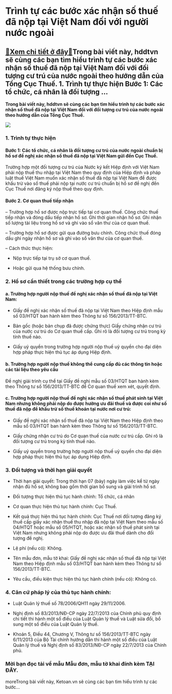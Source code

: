 Trình tự các bước xác nhận số thuế đã nộp tại Việt Nam đối với người nước ngoài
===============================================================================

[:gift:Xem chi tiết ở đây:gift:](https://hddtvn.com/trinh-tu-cac-buoc-xac-nhan-so-thue-da-nop-tai-viet-nam-doi-voi-nguoi-nuoc-ngoai/)Trong bài viết này, hddtvn sẽ cùng các bạn tìm hiểu trình tự các bước xác nhận số thuế đã nộp tại Việt Nam đối với đối tượng cư trú của nước ngoài theo hướng dẫn của Tổng Cục Thuế. 1. Trình tự thực hiện Bước 1: Các tổ chức, cá nhân là đối tượng …
------------------------------------------------------------------------------------------------------------------------------------------------------------------------------------------------------------------------------------------------------

**Trong bài viết này, hddtvn sẽ cùng các bạn tìm hiểu trình tự các bước xác nhận số thuế đã nộp tại Việt Nam đối với đối tượng cư trú của nước ngoài theo hướng dẫn của Tổng Cục Thuế.**


![](https://hddtvn.com/wp-content/uploads/2021/01/44968867_m.jpg)


### 1. Trình tự thực hiện


#### Bước 1: Các tổ chức, cá nhân là đối tượng cư trú của nước ngoài chuẩn bị hồ sơ đề nghị xác nhận số thuế đã nộp tại Việt Nam gửi đến Cục Thuế.


Trường hợp một đối tượng cư trú của Nước ký kết Hiệp định với Việt Nam phải nộp thuế thu nhập tại Việt Nam theo quy định của Hiệp định và pháp luật thuế Việt Nam muốn xác nhận số thuế đã nộp tại Việt Nam để được khấu trừ vào số thuế phải nộp tại nước cư trú chuẩn bị hồ sơ đề nghị đến Cục Thuế nơi đăng ký nộp thuế theo quy định.


#### Bước 2. Cơ quan thuế tiếp nhận


– Trường hợp hồ sơ được nộp trực tiếp tại cơ quan thuế. Công chức thuế tiếp nhận và đóng dấu tiếp nhận hồ sơ. Ghi thời gian nhận hồ sơ. Ghi nhận số lượng tài liệu trong hồ sơ và ghi vào sổ văn thư của cơ quan thuế.


– Trường hợp hồ sơ được gửi qua đường bưu chính. Công chức thuế đóng dấu ghi ngày nhận hồ sơ và ghi vào sổ văn thư của cơ quan thuế.


– Cách thức thực hiện:




* Nộp trực tiếp tại trụ sở cơ quan thuế.

* Hoặc gửi qua hệ thống bưu chính.



### 2. Hồ sơ cần thiết trong các trường hợp cụ thể


#### a. Trường hợp người nộp thuế đề nghị xác nhận số thuế đã nộp tại Việt Nam:




* Giấy đề nghị xác nhận số thuế đã nộp tại Việt Nam theo Hiệp định mẫu số 03/HTQT ban hành kèm theo Thông tư số 156/2013/TT-BTC.

* Bản gốc (hoặc bản chụp đã được chứng thực) Giấy chứng nhận cư trú của nước cư trú do Cơ quan thuế cấp. Ghi rõ là đối tượng cư trú trong kỳ tính thuế nào.

* Giấy uỷ quyền trong trường hợp người nộp thuế uỷ quyền cho đại diện hợp pháp thực hiện thủ tục áp dụng Hiệp định.



#### b. Trường hợp người nộp thuế không thể cung cấp đủ các thông tin hoặc các tài liệu theo yêu cầu


Đề nghị giải trình cụ thể tại Giấy đề nghị mẫu số 03/HTQT ban hành kèm theo Thông tư số 156/2013/TT-BTC để Cơ quan thuế xem xét, quyết định.


#### c. Trường hợp người nộp thuế đề nghị xác nhận số thuế phát sinh tại Việt Nam nhưng không phải nộp do được hưởng ưu đãi thuế và được coi như số thuế đã nộp để khấu trừ số thuế khoán tại nước nơi cư trú:




* Giấy đề nghị xác nhận số thuế đã nộp tại Việt Nam theo Hiệp định theo mẫu số 03/HTQT ban hành kèm theo Thông tư số 156/2013/TT-BTC.

* Giấy chứng nhận cư trú do Cơ quan thuế của nước cư trú cấp. Ghi rõ là đối tượng cư trú trong kỳ tính thuế nào.

* Giấy uỷ quyền trong trường hợp người nộp thuế uỷ quyền cho đại diện hợp pháp thực hiện thủ tục áp dụng Hiệp định.



### 3. Đối tượng và thời hạn giải quyết




* Thời hạn giải quyết: Trong thời hạn 07 (bảy) ngày làm việc kể từ ngày nhận đủ hồ sơ, không bao gồm thời gian bổ sung và giải trình hồ sơ.

* Đối tượng thực hiện thủ tục hành chính: Tổ chức, cá nhân

* Cơ quan thực hiện thủ tục hành chính: Cục Thuế.

* Kết quả thực hiện thủ tục hành chính: Cục Thuế nơi đối tượng đăng k‎ý thuế cấp giấy xác nhận thuế thu nhập đã nộp tại Việt Nam theo mẫu số 04/HTQT hoặc mẫu số 05/HTQT, hoặc xác nhận số thuế phát sinh tại Việt Nam nhưng không phải nộp do được ưu đãi thuế dành cho đối tượng đề nghị.

* Lệ phí (nếu có): Không.

* Tên mẫu đơn, mẫu tờ khai: Giấy đề nghị xác nhận số thuế đã nộp tại Việt Nam theo Hiệp định mẫu số 03/HTQT ban hành kèm theo Thông tư số 156/2013/TT-BTC.

* Yêu cầu, điều kiện thực hiện thủ tục hành chính (nếu có): Không có.



### 4. Căn cứ pháp lý của thủ tục hành chính:




* Luật Quản lý thuế số 78/2006/QH11 ngày 29/11/2006.

* Nghị định số 83/2013/NĐ-CP ngày 22/7/2013 của Chính phủ quy định chi tiết thi hành một số điều của Luật Quản lý thuế và Luật sửa đổi, bổ sung một số điều của Luật Quản lý thuế.

* Khoản 5, Điều 44, Chương V, Thông tư số 156/2013/TT-BTC ngày 6/11/2013 của Bộ Tài chính hướng dẫn thi hành một số điều của Luật Quản lý thuế và Nghị định số 83/2013/NĐ-CP ngày 22/7/2013 của Chính phủ.



### Mời bạn đọc tải về mẫu Mẫu đơn, mẫu tờ khai đính kèm **TẠI ĐÂY**.


moreTrong bài viết này, Ketoan.vn sẽ cùng các bạn tìm hiểu trình tự các bước…

